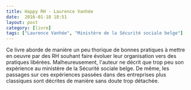```yaml
---
title: Happy RH - Laurence Vanhée
date:  2016-01-18 18:51
layout: post
category: [livre]
tags: ["Laurence Vanhée", "Ministère de la Sécurité sociale belge"]
---
```


Ce livre aborde de manière un peu thorique de bonnes pratiques à mettre en oeuvre par des RH souhant faire évoluer leur organisation vers des pratiques libérées. Malheureusement, l'auteur ne décrit que trop peu son expérience au ministère de la Sécurité sociale belge. De même, les passages sur ces expériences passées dans des entreprises plus classiques sont décrites de manière sans doute trop détachée.
